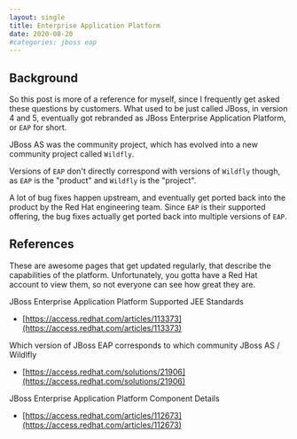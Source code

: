 ```yaml
---
layout: single
title: Enterprise Application Platform
date: 2020-08-20
#categories: jboss eap
---
```


## Background
So this post is more of a reference for myself, since I frequently get asked these questions by customers.  What used to be just called JBoss, in version 4 and 5, eventually got rebranded as JBoss Enterprise Application Platform, or `EAP` for short.

JBoss AS was the community project, which has evolved into a new community project called `Wildfly`.

Versions of `EAP` don't directly correspond with versions of `Wildfly` though, as `EAP` is the "product" and `Wildfly` is the "project".  

A lot of bug fixes happen upstream, and eventually get ported back into the product by the Red Hat engineering team.  Since `EAP` is their supported offering, the bug fixes actually get ported back into multiple versions of `EAP`.


## References

These are awesome pages that get updated regularly, that describe the capabilities of the platform. Unfortunately, you gotta have a Red Hat account to view them, so not everyone can see how great they are.

JBoss Enterprise Application Platform Supported JEE Standards
- [https://access.redhat.com/articles/113373](https://access.redhat.com/articles/113373)

Which version of JBoss EAP corresponds to which community JBoss AS / Wildlfly
- [https://access.redhat.com/solutions/21906](https://access.redhat.com/solutions/21906)

JBoss Enterprise Application Platform Component Details
- [https://access.redhat.com/articles/112673](https://access.redhat.com/articles/112673)